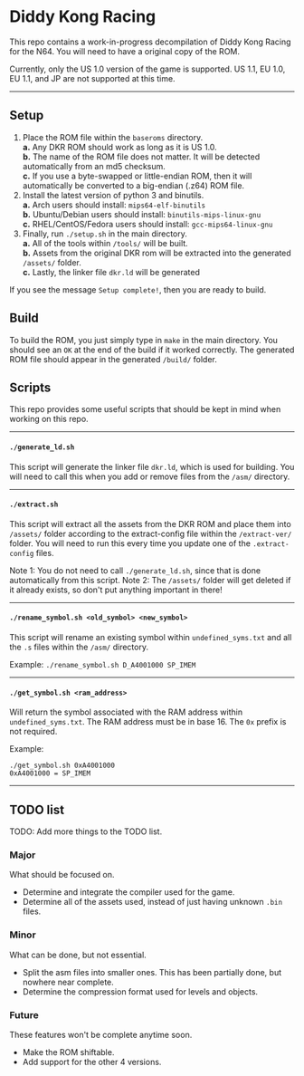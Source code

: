 # Diddy Kong Racing

This repo contains a work-in-progress decompilation of Diddy Kong Racing for the N64. You will need to have a original copy of the ROM.

Currently, only the US 1.0 version of the game is supported. US 1.1, EU 1.0, EU 1.1, and JP are not supported at this time.

---

## Setup

1. Place the ROM file within the `baseroms` directory.  
    **a.** Any DKR ROM should work as long as it is US 1.0.  
    **b.** The name of the ROM file does not matter. It will be detected automatically from an md5 checksum.  
    **c.** If you use a byte-swapped or little-endian ROM, then it will automatically be converted to a big-endian (.z64) ROM file.  
2. Install the latest version of python 3 and binutils.  
    **a.** Arch users should install: `mips64-elf-binutils`  
    **b.** Ubuntu/Debian users should install: `binutils-mips-linux-gnu`  
    **c.** RHEL/CentOS/Fedora users should install: `gcc-mips64-linux-gnu`  
3. Finally, run `./setup.sh` in the main directory.  
    **a.** All of the tools within `/tools/` will be built.  
    **b.** Assets from the original DKR rom will be extracted into the generated `/assets/` folder.  
    **c.** Lastly, the linker file `dkr.ld` will be generated  
  
If you see the message `Setup complete!`, then you are ready to build.

## Build

To build the ROM, you just simply type in `make` in the main directory. You should see an `OK` at the end of the build if it worked correctly. The generated ROM file should appear in the generated `/build/` folder. 

## Scripts

This repo provides some useful scripts that should be kept in mind when working on this repo.

---

#### `./generate_ld.sh`

This script will generate the linker file `dkr.ld`, which is used for building. You will need to call this when you add or remove files from the `/asm/` directory.

---

#### `./extract.sh`

This script will extract all the assets from the DKR ROM and place them into `/assets/` folder according to the extract-config file within the `/extract-ver/` folder. You will need to run this every time you update one of the `.extract-config` files.

Note 1: You do not need to call `./generate_ld.sh`, since that is done automatically from this script.
Note 2: The `/assets/` folder will get deleted if it already exists, so don't put anything important in there! 

---

#### `./rename_symbol.sh <old_symbol> <new_symbol>`

This script will rename an existing symbol within `undefined_syms.txt` and all the `.s` files within the `/asm/` directory.

Example: `./rename_symbol.sh D_A4001000 SP_IMEM`

---

#### `./get_symbol.sh <ram_address>`

Will return the symbol associated with the RAM address within `undefined_syms.txt`. The RAM address must be in base 16. The `0x` prefix is not required.

Example: 
```
./get_symbol.sh 0xA4001000
0xA4001000 = SP_IMEM
```

---

## TODO list

TODO: Add more things to the TODO list.

### Major

What should be focused on.

* Determine and integrate the compiler used for the game.
* Determine all of the assets used, instead of just having unknown `.bin` files.

### Minor

What can be done, but not essential.

* Split the asm files into smaller ones. This has been partially done, but nowhere near complete.
* Determine the compression format used for levels and objects.

### Future

These features won't be complete anytime soon.

* Make the ROM shiftable.
* Add support for the other 4 versions.